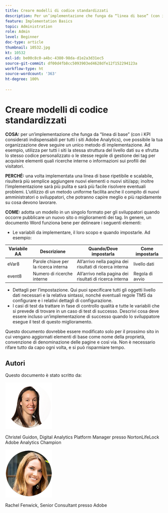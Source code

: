 ```yaml
---
title: Creare modelli di codice standardizzati
description: Per un’implementazione che funga da “linea di base” (con i KPI considerati indispensabili per tutti i siti Adobe Analytics), ove possibile la tua organizzazione deve seguire un unico metodo di implementazione.
feature: Implementation Basics
topic: Administration
role: Admin
level: Beginner
doc-type: article
thumbnail: 10532.jpg
kt: 10532
exl-id: be00c8c0-a4bc-4380-98da-d1e2a3d31ec5
source-git-commit: df00d4fb8cc5093903ed4628dfe12f152294123a
workflow-type: ht
source-wordcount: '363'
ht-degree: 100%

---
```


# Creare modelli di codice standardizzati

**COSA:** per un’implementazione che funga da “linea di base” (con i KPI considerati indispensabili per tutti i siti Adobe Analytics), ove possibile la tua organizzazione deve seguire un unico metodo di implementazione. Ad esempio, utilizza per tutti i siti la stessa struttura del livello dati su e sfrutta lo stesso codice personalizzato o le stesse regole di gestione dei tag per acquisire elementi quali ricerche interne o informazioni sui profili dei visitatori.

**PERCHÉ:** una volta implementata una linea di base ripetibile e scalabile, risulterà più semplice aggiungere nuovi elementi o nuovi siti/app; inoltre l’implementazione sarà più pulita e sarà più facile risolvere eventuali problemi. L’utilizzo di un metodo uniforme facilita anche il compito di nuovi amministratori o sviluppatori, che potranno capire meglio e più rapidamente su cosa devono lavorare.

**COME:** adotta un modello in un singolo formato per gli sviluppatori quando occorre pubblicare un nuovo sito o miglioramenti dei tag. In genere, un documento Word funziona bene per delineare i seguenti elementi:

* Le variabili da implementare, il loro scopo e quando impostarle. Ad esempio:

| Variabile AA | Descrizione | Quando/Dove impostarla | Come impostarla |
|--- |--- |--- |--- |
| eVar8 | Parole chiave per la ricerca interna | All’arrivo nella pagina dei risultati di ricerca interna | livello dati |
| event8 | Numero di ricerche interne | All’arrivo nella pagina dei risultati di ricerca interna | Regola di avvio |

* Dettagli per l’impostazione. Qui puoi specificare tutti gli oggetti livello dati necessari e la relativa sintassi, nonché eventuali regole TMS da configurare e i relativi dettagli di configurazione.
* I casi di test da trattare in fase di controllo qualità e tutte le variabili che si prevede di trovare in un caso di test di successo. Descrivi cosa deve essere incluso un’implementazione di successo quando lo sviluppatore esegue il test di questo miglioramento.

Questo documento dovrebbe essere modificato solo per il prossimo sito in cui vengano aggiornati elementi di base come nome della proprietà, convenzione di denominazione delle pagine e così via. Non è necessario rifare tutto da capo ogni volta, e si può risparmiare tempo.

## Autori

Questo documento è stato scritto da:

![Christel Guidon](assets/Christel-Headshot-150.png)

Christel Guidon, Digital Analytics Platform Manager presso NortonLifeLock 
Adobe Analytics Champion

![Rachel Fenwick](assets/Rachel-Fenwick-150.png)

Rachel Fenwick, Senior Consultant presso Adobe
